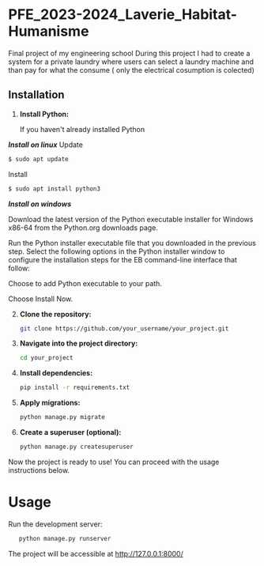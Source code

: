 # PFE_2023-2024_Laverie_Habitat-Humanisme
Final project of my engineering school 
During this project I had to create a system for a private laundry where users can select a laundry machine and than pay for what the consume ( only the electrical cosumption is colected)

## Installation

1. **Install Python:**

   If you haven't already installed Python

***Install on linux***
   Update 
```sh
$ sudo apt update 
```
Install 
```sh
$ sudo apt install python3
```
***Install on windows***

Download the latest version of the Python executable installer for Windows x86-64 from the Python.org downloads page.

Run the Python installer executable file that you downloaded in the previous step. Select the following options in the Python installer window to configure the installation steps for the EB command-line interface that follow:

Choose to add Python executable to your path.

Choose Install Now.

2. **Clone the repository:**

   ```bash
   git clone https://github.com/your_username/your_project.git
   ```

3. **Navigate into the project directory:**

   ```bash
   cd your_project
   ```

4. **Install dependencies:**

   ```bash
   pip install -r requirements.txt
   ```

5. **Apply migrations:**

   ```bash
   python manage.py migrate
   ```

6. **Create a superuser (optional):**

   ```bash
   python manage.py createsuperuser
   ```

Now the project is ready to use! You can proceed with the usage instructions below.

# Usage
Run the development server:
```bash
   python manage.py runserver
   ```
The project will be accessible at http://127.0.0.1:8000/

